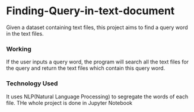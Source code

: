 # Finding-Query-in-text-document
Given a dataset containing text files, this project aims to find a query word in the text files.
<h3> Working</h3>
If the user inputs a query word, the program will search all the text files for the query and return the text files which contain this query word.
<h3> Technology Used</h3>
It uses NLP(Natural Language Processing) to segregate the words of each file.
THe whole project is done in Jupyter Notebook
